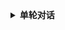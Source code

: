 



<details><summary><b>单轮对话</b></summary>
| 用户  | 助理  |
| --- | --- |
| 你好  | 你好  |

</details>


